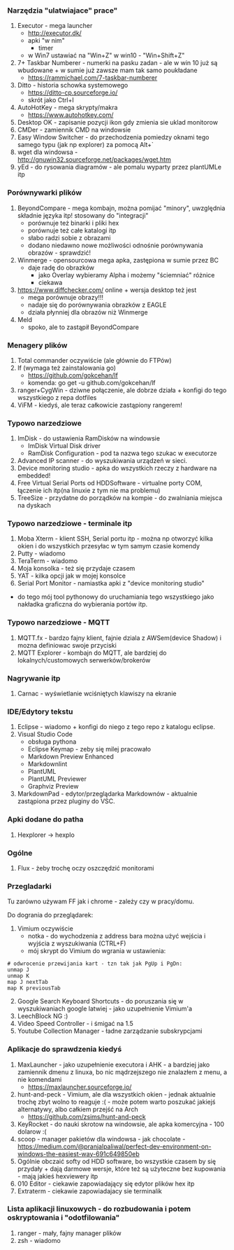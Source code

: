 ### Narzędzia "ulatwiajace" prace"

1. Executor - mega launcher
	- http://executor.dk/
	- apki "w nim"
		- timer <czas> <napis>
	- w Win7 ustawiać na "Win+Z" w win10 - "Win+Shift+Z"	
2. 7+ Taskbar Numberer - numerki na pasku zadan - ale w win 10 już są wbudowane + w sumie już zawsze mam tak samo poukładane
	- https://rammichael.com/7-taskbar-numberer
3. Ditto - historia schowka systemowego
	- https://ditto-cp.sourceforge.io/
	- skrót jako Ctrl+I
4. AutoHotKey - mega skrypty/makra
	- https://www.autohotkey.com/
5. Desktop OK - zapisanie pozycji ikon gdy zmienia sie uklad monitorow
6. CMDer - zamiennik CMD na windowsie
7. Easy Window Switcher - do przechodzenia pomiedzy oknami tego samego typu (jak np explorer) za pomocą Alt+`
8. wget dla windowsa - http://gnuwin32.sourceforge.net/packages/wget.htm
9. yEd - do rysowania diagramów - ale pomalu wyparty przez plantUMLe itp

### Porównywarki plików

1. BeyondCompare - mega kombajn, można pomijać "minory", uwzględnia składnie języka itp! stosowany do "integracji"
	- porównuje też binarki i pliki hex
	- porównuje też całe katalogi itp
	- słabo radzi sobie z obrazami
	- dodano niedawno nowe możliwości odnośnie porównywania obrazów - sprawdzić!
2. Winmerge - opensourcowa mega apka, zastępiona w sumie przez BC
	- daje radę do obrazków
		- jako Overlay wybieramy Alpha i możemy "ściemniać" różnice
		- ciekawa
3. https://www.diffchecker.com/ online + wersja desktop też jest
	- mega porównuje obrazy!!!
	- nadaje się do porównywania obrazków z EAGLE
	- działa płynniej dla obrazów niż Winmerge
4. Meld 
	- spoko, ale to zastąpił BeyondCompare

### Menagery plików

1. Total commander oczywiście (ale głównie do FTPów)
2. lf (wymaga też zainstalowania go)
   - https://github.com/gokcehan/lf 
   - komenda: go get -u github.com/gokcehan/lf
3. ranger+CygWin - dziwne połączenie, ale dobrze działa + konfigi do tego wszystkiego z repa dotfiles
4. ViFM - kiedyś, ale teraz całkowicie zastąpiony rangerem!

### Typowo narzedziowe

1. ImDisk - do ustawienia RamDisków na windowsie
	- ImDisk Virtual Disk driver
	- RamDisk Configuration - pod ta nazwa tego szukac w executorze
2. Advanced IP scanner - do wyszukiwania urządzeń w sieci.
3. Device monitoring studio - apka do wszystkich rzeczy z hardware na embedded!
4. Free Virtual Serial Ports od HDDSoftware - virtualne porty COM, łączenie ich itp(na linuxie z tym nie ma problemu)
5. TreeSize - przydatne do porządków na kompie - do zwalniania miejsca na dyskach

### Typowo narzedziowe - terminale itp

1. Moba Xterm - klient SSH, Serial portu itp - można np otworzyć kilka okien i do wszystkich przesyłac w tym samym czasie komendy
2. Putty - wiadomo
3. TeraTerm - wiadomo
4. Moja konsolka - też się przydaje czasem
5. YAT - kilka opcji jak w mojej konsolce
6. Serial Port Monitor - namiastka apki z "device monitoring studio"

+ do tego mój tool pythonowy do uruchamiania tego wszystkiego jako nakładka graficzna do wybierania portów itp.

### Typowo narzedziowe - MQTT

1. MQTT.fx - bardzo fajny klient, fajnie dziala z AWSem(device Shadow) i mozna definiowac swoje przyciski
2. MQTT Explorer - kombajn do MQTT, ale bardziej do lokalnych/customowych serwerków/brokerów

### Nagrywanie itp

1. Carnac - wyświetlanie wciśniętych klawiszy na ekranie

### IDE/Edytory tekstu

1. Eclipse - wiadomo + konfigi do niego z tego repo z katalogu eclipse.
2. Visual Studio Code
	- obsługa pythona
	- Eclipse Keymap - zeby się milej pracowało
	- Markdown Preview Enhanced
	- Markdownlint
	- PlantUML
	- PlantUML Previewer
	- Graphviz Preview
3. MarkdownPad - edytor/przeglądarka Markdownów - aktualnie zastąpiona przez pluginy do VSC.


### Apki dodane do patha

1. Hexplorer -> hexplo <nazwa pliku do uruchomienia>

### Ogólne

1. Flux - żeby trochę oczy oszczędzić monitorami

### Przegladarki

Tu zarówno używam FF jak i chrome - zależy czy w pracy/domu.

Do dogrania do przeglądarek:
1. Vimium oczywiście
	- notka - do wychodzenia z address bara można użyć wejścia i wyjścia z wyszukiwania (CTRL+F)
	- mój skrypt do Vimium do wgrania w ustawienia:
```
# odwrocenie przewijania kart - tzn tak jak PgUp i PgDn:
unmap J
unmap K
map J nextTab
map K previousTab
```
2. Google Search Keyboard Shortcuts - do poruszania się w wyszukiwaniach google latwiej - jako uzupełnienie Vimium'a
3. LeechBlock NG :)
4. Video Speed Controller - i śmigać na 1.5
5. Youtube Collection Manager - ładne zarządzanie subskrypcjami

### Aplikacje do sprawdzenia kiedyś

1. MaxLauncher - jako uzupełnienie executora i AHK - a bardziej jako zamiennik dmenu z linuxa, bo nic mądrzejszego nie znalazłem z menu, a nie komendami
	- https://maxlauncher.sourceforge.io/	
2. hunt-and-peck - Vimium, ale dla wszystkich okien - jednak aktualnie trochę zbyt wolno to reaguje :( - może potem warto poszukać jakiejś alternatywy, albo całkiem przejść na Arch
	- https://github.com/zsims/hunt-and-peck
3. KeyRocket - do nauki skrotow na windowsie, ale apka komercyjna - 100 dolarow :(
4. scoop - manager pakietów dla windowsa - jak chocolate - https://medium.com/@pranjalpaliwal/perfect-dev-environment-on-windows-the-easiest-way-691c649850eb
5. Ogólnie obczaić softy od HDD software, bo wszystkie czasem by się przydały + dają darmowe wersje, które też są użyteczne bez kupowania - mają jakieś hexviewery itp
6. 010 Editor - ciekawie zapowiadający się edytor plików hex itp
7. Extraterm - ciekawie zapowiadajacy sie terminalik

### Lista aplikacji linuxowych - do rozbudowania i potem oskryptowania i "odotfilowania"

1. ranger - mały, fajny manager plików
2. zsh - wiadomo
